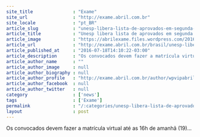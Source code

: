 ```yaml
---
site_title               : "Exame"
site_url                 : "http://exame.abril.com.br"
site_locale              : "pt_BR"
article_slug             : "unesp-libera-lista-de-aprovados-em-segunda-chamada"
article_title            : "Unesp libera lista de aprovados em segunda chamada"
article_image            : "https://abrilexame.files.wordpress.com/2016/09/size_960_16_9_unesp6007.jpg?quality=70&strip=all&w=960"
article_url              : "http://exame.abril.com.br/brasil/unesp-libera-lista-de-aprovados-em-segunda-chamada/"
article_published_at     : "2016-07-18T14:10:22-03:00"
article_description      : "Os convocados devem fazer a matrícula virtual até as 16h de amanhã (19)..."
article_author_name      : ""
article_author_image     : null
article_author_biography : null
article_author_profile   : "http://exame.abril.com.br/author/wpvipabril/"
article_author_facebook  : null
article_author_twitter   : null
category                 : ['news']
tags                     : ['Exame']
permalink                : "/:categories/unesp-libera-lista-de-aprovados-em-segunda-chamada/"
layout                   : post
---
```


Os convocados devem fazer a matrícula virtual até as 16h de amanhã (19)...
